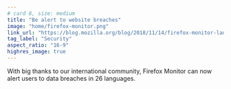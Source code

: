 ```yaml
---
# card 8, size: medium
title: "Be alert to website breaches"
image: "home/firefox-monitor.png"
link_url: "https://blog.mozilla.org/blog/2018/11/14/firefox-monitor-launches-in-26-languages-and-adds-new-desktop-browser-feature/?utm_source=www.mozilla.org&utm_medium=referral&utm_campaign=homepage&utm_content=card"
tag_label: "Security"
aspect_ratio: "16-9"
highres_image: true
---
```

With big thanks to our international community, Firefox Monitor can now alert users to data breaches in 26 languages.
